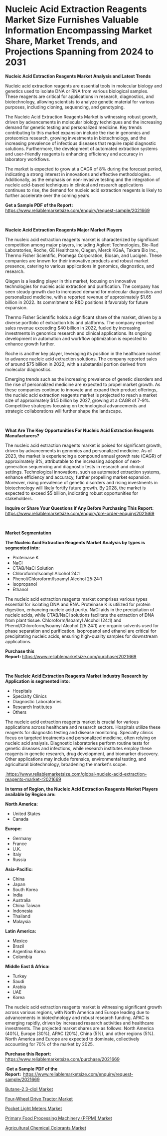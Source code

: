 <p><h1>Nucleic Acid Extraction Reagents Market Size Furnishes Valuable Information Encompassing Market Share, Market Trends, and Projections Spanning from 2024 to 2031</h1></p><p><strong>Nucleic Acid Extraction Reagents Market Analysis and Latest Trends</strong></p>
<p><p>Nucleic acid extraction reagents are essential tools in molecular biology and genetics used to isolate DNA or RNA from various biological samples. These reagents are critical for applications in research, diagnostics, and biotechnology, allowing scientists to analyze genetic material for various purposes, including cloning, sequencing, and genotyping.</p><p>The Nucleic Acid Extraction Reagents Market is witnessing robust growth, driven by advancements in molecular biology techniques and the increasing demand for genetic testing and personalized medicine. Key trends contributing to this market expansion include the rise in genomics and proteomics research, growing investments in biotechnology, and the increasing prevalence of infectious diseases that require rapid diagnostic solutions. Furthermore, the development of automated extraction systems and user-friendly reagents is enhancing efficiency and accuracy in laboratory workflows.</p><p>The market is expected to grow at a CAGR of 8% during the forecast period, indicating a strong interest in innovations and effective methodologies. Additionally, as the emphasis on non-invasive testing and the integration of nucleic acid-based techniques in clinical and research applications continues to rise, the demand for nucleic acid extraction reagents is likely to further accelerate over the coming years.</p></p>
<p><strong>Get a Sample PDF of the Report:&nbsp;</strong> <a href="https://www.reliablemarketsize.com/enquiry/request-sample/2021669?utm_campaign=1170&utm_medium=2&utm_source=Github&utm_content=ia&utm_term=27102024&utm_id=nucleic-acid-extraction-reagents">https://www.reliablemarketsize.com/enquiry/request-sample/2021669</a></p>
<p>&nbsp;</p>
<p><strong>Nucleic Acid Extraction Reagents Major Market Players</strong></p>
<p><p>The nucleic acid extraction reagents market is characterized by significant competition among major players, including Agilent Technologies, Bio-Rad Laboratories, Roche, GE Healthcare, Qiagen, Merck KGaA, Takara Bio Inc., Thermo Fisher Scientific, Promega Corporation, Biosan, and Lucigen. These companies are known for their innovative products and robust market presence, catering to various applications in genomics, diagnostics, and research.</p><p>Qiagen is a leading player in this market, focusing on innovative technologies for nucleic acid extraction and purification. The company has seen steady growth due to increased demand for molecular diagnostics and personalized medicine, with a reported revenue of approximately $1.65 billion in 2022. Its commitment to R&D positions it favorably for future expansion.</p><p>Thermo Fisher Scientific holds a significant share of the market, driven by a diverse portfolio of extraction kits and platforms. The company reported sales revenue exceeding $40 billion in 2022, fueled by increasing investments in genomics research and clinical applications. Its ongoing development in automation and workflow optimization is expected to enhance growth further.</p><p>Roche is another key player, leveraging its position in the healthcare market to advance nucleic acid extraction solutions. The company reported sales of around $75 billion in 2022, with a substantial portion derived from molecular diagnostics.</p><p>Emerging trends such as the increasing prevalence of genetic disorders and the rise of personalized medicine are expected to propel market growth. As these companies continue to innovate and expand their product offerings, the nucleic acid extraction reagents market is projected to reach a market size of approximately $1.5 billion by 2027, growing at a CAGR of 7-9%. Competitive strategies focusing on technological advancements and strategic collaborations will further shape the landscape.</p></p>
<p>&nbsp;</p>
<p><strong>What Are The Key Opportunities For Nucleic Acid Extraction Reagents Manufacturers?</strong></p>
<p><p>The nucleic acid extraction reagents market is poised for significant growth, driven by advancements in genomics and personalized medicine. As of 2023, the market is experiencing a compound annual growth rate (CAGR) of approximately 8%, attributable to the increasing adoption of next-generation sequencing and diagnostic tests in research and clinical settings. Technological innovations, such as automated extraction systems, enhance efficiency and accuracy, further propelling market expansion. Moreover, rising prevalence of genetic disorders and rising investments in biotechnology will likely fortify future growth. By 2028, the market is expected to exceed $5 billion, indicating robust opportunities for stakeholders.</p></p>
<p><strong>Inquire or Share Your Questions If Any Before Purchasing This Report:</strong> <a href="https://www.reliablemarketsize.com/enquiry/pre-order-enquiry/2021669?utm_campaign=1170&utm_medium=2&utm_source=Github&utm_content=ia&utm_term=27102024&utm_id=nucleic-acid-extraction-reagents">https://www.reliablemarketsize.com/enquiry/pre-order-enquiry/2021669</a></p>
<p>&nbsp;</p>
<p><strong>Market Segmentation</strong></p>
<p><strong>The Nucleic Acid Extraction Reagents Market Analysis by types is segmented into:</strong></p>
<p><ul><li>Proteinase K</li><li>NaCl</li><li>CTAB/NaCl Solution</li><li>Chloroform/Isoamyl Alcohol 24:1</li><li>Phenol/Chloroform/Isoamyl Alcohol 25:24:1</li><li>Isopropanol</li><li>Ethanol</li></ul></p>
<p><p>The nucleic acid extraction reagents market comprises various types essential for isolating DNA and RNA. Proteinase K is utilized for protein digestion, enhancing nucleic acid purity. NaCl aids in the precipitation of nucleic acids, while CTAB/NaCl solutions facilitate the extraction of DNA from plant tissue. Chloroform/Isoamyl Alcohol (24:1) and Phenol/Chloroform/Isoamyl Alcohol (25:24:1) are organic solvents used for phase separation and purification. Isopropanol and ethanol are critical for precipitating nucleic acids, ensuring high-quality samples for downstream applications.</p></p>
<p><strong>Purchase this Report:&nbsp;</strong><a href="https://www.reliablemarketsize.com/purchase/2021669?utm_campaign=1170&utm_medium=2&utm_source=Github&utm_content=ia&utm_term=27102024&utm_id=nucleic-acid-extraction-reagents">https://www.reliablemarketsize.com/purchase/2021669</a></p>
<p>&nbsp;</p>
<p><strong>The Nucleic Acid Extraction Reagents Market Industry Research by Application is segmented into:</strong></p>
<p><ul><li>Hospitals</li><li>Specialty Clinics</li><li>Diagnostic Laboratories</li><li>Research Institutes</li><li>Others</li></ul></p>
<p><p>The nucleic acid extraction reagents market is crucial for various applications across healthcare and research sectors. Hospitals utilize these reagents for diagnostic testing and disease monitoring. Specialty clinics focus on targeted treatments and personalized medicine, often relying on nucleic acid analysis. Diagnostic laboratories perform routine tests for genetic diseases and infections, while research institutes employ these reagents in genetic research, drug development, and biomarker discovery. Other applications may include forensics, environmental testing, and agricultural biotechnology, broadening the market's scope.</p></p>
<p><a href="https://www.reliablemarketsize.com/global-nucleic-acid-extraction-reagents-market-r2021669?utm_campaign=1170&utm_medium=2&utm_source=Github&utm_content=ia&utm_term=27102024&utm_id=nucleic-acid-extraction-reagents">&nbsp;https://www.reliablemarketsize.com/global-nucleic-acid-extraction-reagents-market-r2021669</a></p>
<p><strong>In terms of Region, the Nucleic Acid Extraction Reagents Market Players available by Region are:</strong></p>
<p>
    <p> <strong> North America: </strong>
        <ul>
            <li>United States</li>
            <li>Canada</li>
        </ul>
        </p> 
    <p> <strong> Europe: </strong>
        <ul>
            <li>Germany</li>
            <li>France</li>
            <li>U.K.</li>
            <li>Italy</li>
            <li>Russia</li>
        </ul>
        </p> 
    <p> <strong> Asia-Pacific: </strong>
        <ul>
            <li>China</li>
            <li>Japan</li>
            <li>South Korea</li>
            <li>India</li>
            <li>Australia</li>
            <li>China Taiwan</li>
            <li>Indonesia</li>
            <li>Thailand</li>
            <li>Malaysia</li>
        </ul>
        </p> 
    <p> <strong> Latin America: </strong>
        <ul>
            <li>Mexico</li>
            <li>Brazil</li>
            <li>Argentina Korea</li>
            <li>Colombia</li>
        </ul>
        </p> 
    <p> <strong> Middle East & Africa: </strong>
        <ul>
            <li>Turkey</li>
            <li>Saudi</li>
            <li>Arabia</li>
            <li>UAE</li>
            <li>Korea</li>
        </ul>
    </p>
    </p>
<p><p>The nucleic acid extraction reagents market is witnessing significant growth across various regions, with North America and Europe leading due to advancements in biotechnology and robust research funding. APAC is emerging rapidly, driven by increased research activities and healthcare investments. The projected market shares are as follows: North America (40%), Europe (30%), APAC (20%), China (5%), and other regions (5%). North America and Europe are expected to dominate, collectively accounting for 70% of the market by 2025.</p></p>
<p><strong>Purchase this Report: </strong><a href="https://www.reliablemarketsize.com/purchase/2021669?utm_campaign=1170&utm_medium=2&utm_source=Github&utm_content=ia&utm_term=27102024&utm_id=nucleic-acid-extraction-reagents">https://www.reliablemarketsize.com/purchase/2021669</a></p>
<p>&nbsp;<strong>Get a Sample PDF of the Report:&nbsp;&nbsp;</strong><a href="https://www.reliablemarketsize.com/enquiry/request-sample/2021669?utm_campaign=1170&utm_medium=2&utm_source=Github&utm_content=ia&utm_term=27102024&utm_id=nucleic-acid-extraction-reagents">https://www.reliablemarketsize.com/enquiry/request-sample/2021669</a></p>
<p><strong></strong></p>
<p><p><a href="https://www.linkedin.com/pulse/global-butane-23-diol-market-trends-forecasts-strategic-analysis-hreoe?utm_campaign=1170&utm_medium=2&utm_source=Github&utm_content=ia&utm_term=27102024&utm_id=nucleic-acid-extraction-reagents">Butane-2,3-diol Market</a></p><p><a href="https://www.linkedin.com/pulse/sustainability-trends-four-wheel-drive-tractor-industry-market-8eusc?utm_campaign=1170&utm_medium=2&utm_source=Github&utm_content=ia&utm_term=27102024&utm_id=nucleic-acid-extraction-reagents">Four-Wheel Drive Tractor Market</a></p><p><a href="https://issuu.com/reportprime-2/docs/pocket-light-meters-market-size-203_e68964eda3eb1e?utm_campaign=1170&utm_medium=2&utm_source=Github&utm_content=ia&utm_term=27102024&utm_id=nucleic-acid-extraction-reagents">Pocket Light Meters Market</a></p><p><a href="https://issuu.com/reportprime-2/docs/primary-food-processing-machinery-p_fce58ab63746f9?utm_campaign=1170&utm_medium=2&utm_source=Github&utm_content=ia&utm_term=27102024&utm_id=nucleic-acid-extraction-reagents">Primary Food Processing Machinery (PFPM) Market</a></p><p><a href="https://www.linkedin.com/pulse/emerging-agricultural-chemical-colorants-market-opportunities-3vo2e?utm_campaign=1170&utm_medium=2&utm_source=Github&utm_content=ia&utm_term=27102024&utm_id=nucleic-acid-extraction-reagents">Agricultural Chemical Colorants Market</a></p></p>